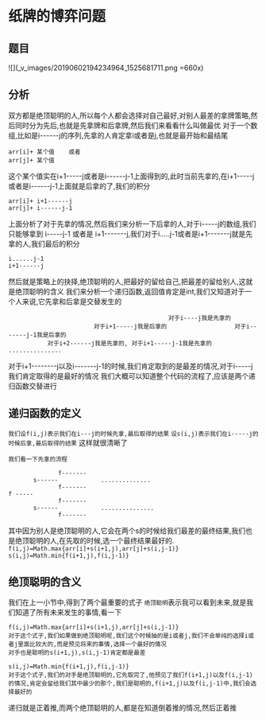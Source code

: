 # 纸牌的博弈问题
## 题目
![](_v_images/20190602194234964_1525681711.png =660x)
## 分析
双方都是绝顶聪明的人,所以每个人都会选择对自己最好,对别人最差的拿牌策略,然后同时分为先后,也就是先拿牌和后拿牌,然后我们来看看什么叫做最优
对于一个数组,比如是i------j的序列,先拿的人肯定拿i或者是j,也就是最开始和最结尾
```
arr[i]+ 某个值    或者
arr[j]+ 某个值
```
这个某个值实在i+1-----j或者是i------j-1上面得到的,此时当前先拿的,在i+1-----j或者是i------j-1上面就是后拿的了,我们的积分
```
arr[i]+ i+1------j
arr[j]+ i------j-1
```
上面分析了对于先拿的情况,然后我们来分析一下后拿的人,对于i-----j的数组,我们只能够拿到
i-----j-1
或者是
i+1-------j,我们对于i.....j-1或者是i+1-------j就是先拿的人,我们最后的积分
```
i......j-1
i+1------j
```
然后就是策略上的抉择,绝顶聪明的人,把最好的留给自己,把最差的留给别人,这就是绝顶聪明的含义
我们来分析一个递归函数,返回值肯定是int,我们又知道对于一个人来说,它先拿和后拿是交替发生的
```
                                             对于i----j我是先拿的
                        对于i+1-----j我是后拿的                   对于i-------j-1我是后拿的
           对于i+2------j我是先拿的, 对于i+1-----j-1我是先拿的   ...............
```
对于i+1--------j以及i-------j-1的时候,我们肯定取到的是最差的情况,对于i-----j我们肯定取得的是最好的情况
我们大概可以知道整个代码的流程了,应该是两个递归函数交替进行
## 递归函数的定义
`我们设f(i,j)表示我们在i---j的时候先拿,最后取得的结果`
`设s(i,j)表示我们在i-----j的时候后拿,最后取得的结果`
这样就很清晰了
```
我们看一下先拿的流程
       
              f-------
       s------            ..............
              f------- 
f -----
              f-------
       s------            ...............
              f-------

```
其中因为别人是绝顶聪明的人,它会在两个s的时候给我们最差的最终结果,我们也是绝顶聪明的人,在先取的时候,选一个最终结果最好的.
`f(i,j)=Math.max{arr[i]+s(i+1,j),arr[j]+s(i,j-1)}`
`s(i,j)=Math.min{f(i+1,j),f(i,j-1)}`
## 绝顶聪明的含义
我们在上一小节中,得到了两个最重要的式子
`绝顶聪明`表示我可以看到未来,就是我们知道了所有未来发生的事情,看一下
```
f(i,j)=Math.max{arr[i]+s(i+1,j),arr[j]+s(i,j-1)}
对于这个式子,我们如果做到绝顶聪明呢,我们这个时候抽的是i或者j,我们不会单纯的选择i或者j里面比较大的,而是预见将来的事情,选择一个最好的情况
对手也是聪明的s(i+1,j),s(i,j-1)肯定都是最差
```
```
s(i,j)=Math.min{f(i+1,j),f(i,j-1)}
对于这个式子,我们的对手是绝顶聪明的,它先取完了,他预见了我们f(i+1,j)以及f(i,j-1)的情况,肯定会留给我们其中最少的那个,我们是聪明的,f(i+1,j)以及f(i,j-1)中,我们会选择最好的
```
递归就是正着推,而两个绝顶聪明的人,都是在知道倒着推的情况,然后正着推